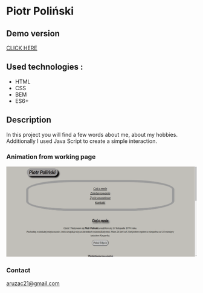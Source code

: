 # Piotr Poliński 

## Demo version
[CLICK HERE](https://piotr1920.github.io/homepage/) 


## Used technologies :
- HTML
- CSS
- BEM
- ES6+
## Description
In this project you will find a few words about me, about my hobbies.  Additionally I used Java Script to create a simple interaction.

### Animation from working page

![homepage](images_and_gifs/homepage_animation.gif)

### Contact

aruzac21@gmail.com
